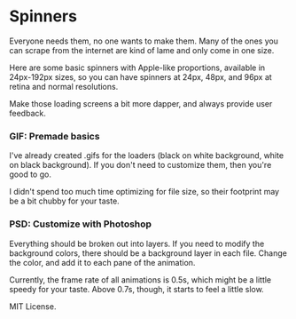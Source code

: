 # Spinners

Everyone needs them, no one wants to make them. Many of the ones you can scrape from the internet are kind of lame and only come in one size.

Here are some basic spinners with Apple-like proportions, available in 24px-192px sizes, so you can have spinners at 24px, 48px, and 96px at retina and normal resolutions.

Make those loading screens a bit more dapper, and always provide user feedback.

### GIF: Premade basics

I've already created .gifs for the loaders (black on white background, white on black background). If you don't need to customize them, then you're good to go.

I didn't spend too much time optimizing for file size, so their footprint may be a bit chubby for your taste.

### PSD: Customize with Photoshop

Everything should be broken out into layers. If you need to modify the background colors, there should be a background layer in each file. Change the color, and add it to each pane of the animation.

Currently, the frame rate of all animations is 0.5s, which might be a little speedy for your taste. Above 0.7s, though, it starts to feel a little slow.

MIT License.
